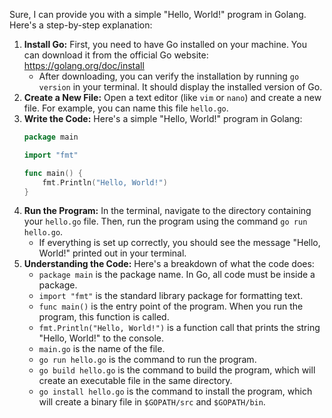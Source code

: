 Sure, I can provide you with a simple "Hello, World!" program in Golang. Here's a step-by-step explanation:

1. **Install Go:** First, you need to have Go installed on your machine. You can download it from the official Go website: https://golang.org/doc/install
    - After downloading, you can verify the installation by running `go version` in your terminal. It should display the installed version of Go.
2. **Create a New File:** Open a text editor (like `vim` or `nano`) and create a new file. For example, you can name this file `hello.go`.
3. **Write the Code:** Here's a simple "Hello, World!" program in Golang:
    ```go
    package main
    
    import "fmt"
    
    func main() {
        fmt.Println("Hello, World!")
    }
    ```
4. **Run the Program:** In the terminal, navigate to the directory containing your `hello.go` file. Then, run the program using the command `go run hello.go`.
    - If everything is set up correctly, you should see the message "Hello, World!" printed out in your terminal.
5. **Understanding the Code:** Here's a breakdown of what the code does:
    - `package main` is the package name. In Go, all code must be inside a package.
    - `import "fmt"` is the standard library package for formatting text.
    - `func main()` is the entry point of the program. When you run the program, this function is called.
    - `fmt.Println("Hello, World!")` is a function call that prints the string "Hello, World!" to the console.
    - `main.go` is the name of the file.
    - `go run hello.go` is the command to run the program.
    - `go build hello.go` is the command to build the program, which will create an executable file in the same directory.
    - `go install hello.go` is the command to install the program, which will create a binary file in `$GOPATH/src` and `$GOPATH/bin`.

